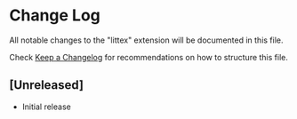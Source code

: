 # Change Log

All notable changes to the "littex" extension will be documented in this file.

Check [Keep a Changelog](http://keepachangelog.com/) for recommendations on how to structure this file.

## [Unreleased]

- Initial release